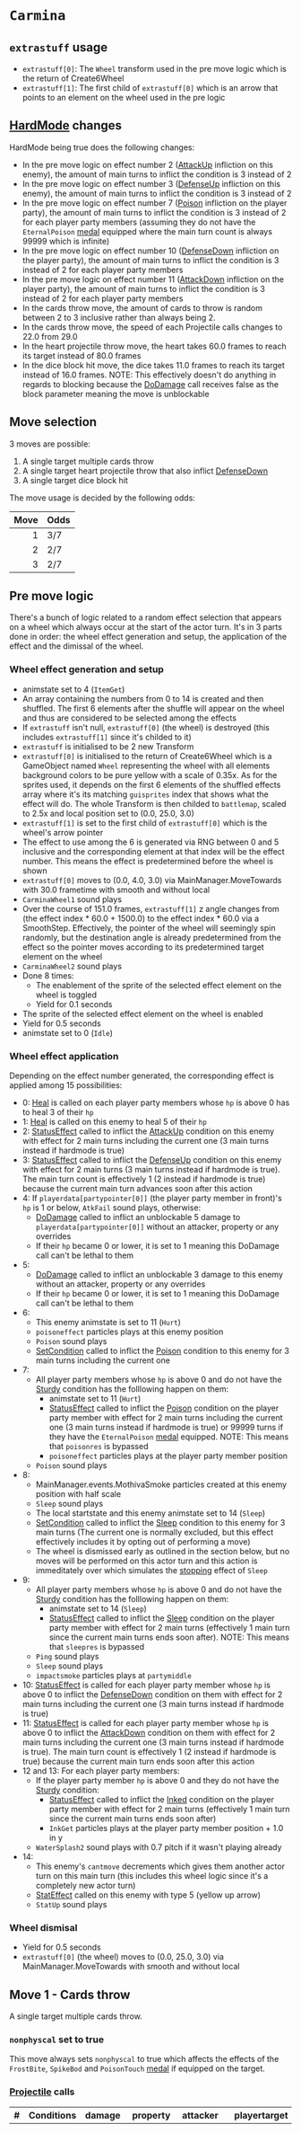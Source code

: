 # `Carmina`

## `extrastuff` usage

- `extrastuff[0]`: The `Wheel` transform used in the pre move logic which is the return of Create6Wheel
- `extrastuff[1]`: The first child of `extrastuff[0]` which is an arrow that points to an element on the wheel used in the pre logic

## [HardMode](../../Damage%20pipeline/HardMode.md) changes
HardMode being true does the following changes:

- In the pre move logic on effect number 2 ([AttackUp](../../Actors%20states/BattleCondition/AttackUp.md) infliction on this enemy), the amount of main turns to inflict the condition is 3 instead of 2
- In the pre move logic on effect number 3 ([DefenseUp](../../Actors%20states/BattleCondition/DefenseUp.md) infliction on this enemy), the amount of main turns to inflict the condition is 3 instead of 2
- In the pre move logic on effect number 7 ([Poison](../../Actors%20states/BattleCondition/Poison.md) infliction on the player party), the amount of main turns to inflict the condition is 3 instead of 2 for each player party members (assuming they do not have the `EternalPoison` [medal](../../../Enums%20and%20IDs/Medal.md) equipped where the main turn count is always 99999 which is infinite)
- In the pre move logic on effect number 10 ([DefenseDown](../../Actors%20states/BattleCondition/DefenseDown.md) infliction on the player party), the amount of main turns to inflict the condition is 3 instead of 2 for each player party members
- In the pre move logic on effect number 11 ([AttackDown](../../Actors%20states/BattleCondition/AttackDown.md) infliction on the player party), the amount of main turns to inflict the condition is 3 instead of 2 for each player party members
- In the cards throw move, the amount of cards to throw is random between 2 to 3 inclusive rather than always being 2.
- In the cards throw move, the speed of each Projectile calls changes to 22.0 from 29.0
- In the heart projectile throw move, the heart takes 60.0 frames to reach its target instead of 80.0 frames
- In the dice block hit move, the dice takes 11.0 frames to reach its target instead of 16.0 frames. NOTE: This effectively doesn't do anything in regards to blocking because the [DoDamage](../../Damage%20pipeline/DoDamage.md) call receives false as the block parameter meaning the move is unblockable

## Move selection
3 moves are possible:

1. A single target multiple cards throw
2. A single target heart projectile throw that also inflict [DefenseDown](../../Actors%20states/BattleCondition/DefenseDown.md)
3. A single target dice block hit

The move usage is decided by the following odds:

|Move|Odds|
|---:|----|
|1|3/7|
|2|2/7|
|3|2/7|

## Pre move logic
There's a bunch of logic related to a random effect selection that appears on a wheel which always occur at the start of the actor turn. It's in 3 parts done in order: the wheel effect generation and setup, the application of the effect and the dimissal of the wheel.

### Wheel effect generation and setup

- animstate set to 4 (`ItemGet`)
- An array containing the numbers from 0 to 14 is created and then shuffled. The first 6 elements after the shuffle will appear on the wheel and thus are considered to be selected among the effects
- If `extrastuff` isn't null, `extrastuff[0]` (the wheel) is destroyed (this includes `extrastuff[1]` since it's childed to it)
- `extrastuff` is initialised to be 2 new Transform
- `extrastuff[0]` is initialised to the return of Create6Wheel which is a GameObject named `Wheel` representing the wheel with all elements background colors to be pure yellow with a scale of 0.35x. As for the sprites used, it depends on the first 6 elements of the shuffled effects array where it's its matching `guisprites` index that shows what the effect will do. The whole Transform is then childed to `battlemap`, scaled to 2.5x and local position set to (0.0, 25.0, 3.0)
- `extrastuff[1]` is set to the first child of `extrastuff[0]` which is the wheel's arrow pointer
- The effect to use among the 6 is generated via RNG between 0 and 5 inclusive and the corresponding element at that index will be the effect number. This means the effect is predetermined before the wheel is shown
- `extrastuff[0]` moves to (0.0, 4.0, 3.0) via MainManager.MoveTowards with 30.0 frametime with smooth and without local
- `CarminaWheel1` sound plays
- Over the course of 151.0 frames, `extrastuff[1]` z angle changes from (the effect index * 60.0 + 1500.0) to the effect index * 60.0 via a SmoothStep. Effectively, the pointer of the wheel will seemingly spin randomly, but the destination angle is already predetermined from the effect so the pointer moves according to its predetermined target element on the wheel
- `CarminaWheel2` sound plays
- Done 8 times:
    - The enablement of the sprite of the selected effect element on the wheel is toggled
    - Yield for 0.1 seconds
- The sprite of the selected effect element on the wheel is enabled
- Yield for 0.5 seconds
- animstate set to 0 (`Idle`)

### Wheel effect application
Depending on the effect number generated, the corresponding effect is applied among 15 possibilities:

- 0: [Heal](../../Actors%20states/Heal.md) is called on each player party members whose `hp` is above 0 has to heal 3 of their `hp`
- 1: [Heal](../../Actors%20states/Heal.md) is called on this enemy to heal 5 of their `hp`
- 2: [StatusEffect](../../Actors%20states/Conditions%20methods/StatusEffect.md) called to inflict the [AttackUp](../../Actors%20states/BattleCondition/AttackUp.md) condition on this enemy with effect for 2 main turns including the current one (3 main turns instead if hardmode is true)
- 3: [StatusEffect](../../Actors%20states/Conditions%20methods/StatusEffect.md) called to inflict the [DefenseUp](../../Actors%20states/BattleCondition/DefenseUp.md) condition on this enemy with effect for 2 main turns (3 main turns instead if hardmode is true). The main turn count is effectively 1 (2 instead if hardmode is true) because the current main turn advances soon after this action
- 4: If `playerdata[partypointer[0]]` (the player party member in front)'s `hp` is 1 or below, `AtkFail` sound plays, otherwise:
    - [DoDamage](../../Damage%20pipeline/DoDamage.md) called to inflict an unblockable 5 damage to `playerdata[partypointer[0]]` without an attacker, property or any overrides
    - If their `hp` became 0 or lower, it is set to 1 meaning this DoDamage call can't be lethal to them
- 5:
    - [DoDamage](../../Damage%20pipeline/DoDamage.md) called to inflict an unblockable 3 damage to this enemy without an attacker, property or any overrides
    - If their `hp` became 0 or lower, it is set to 1 meaning this DoDamage call can't be lethal to them
- 6:
    - This enemy animstate is set to 11 (`Hurt`)
    - `poisoneffect` particles plays at this enemy position
    - `Poison` sound plays
    - [SetCondition](../../Actors%20states/Conditions%20methods/SetCondition.md) called to inflict the [Poison](../../Actors%20states/BattleCondition/Poison.md) condition to this enemy for 3 main turns including the current one
- 7: 
    - All player party members whose `hp` is above 0 and do not have the [Sturdy](../../Actors%20states/BattleCondition/Sturdy.md) condition has the folllowing happen on them:
        - animstate set to 11 (`Hurt`)
        - [StatusEffect](../../Actors%20states/Conditions%20methods/StatusEffect.md) called to inflict the [Poison](../../Actors%20states/BattleCondition/Poison.md) condition on the player party member with effect for 2 main turns including the current one (3 main turns instead if hardmode is true) or 99999 turns if they have the `EternalPoison` [medal](../../../Enums%20and%20IDs/Medal.md) equipped. NOTE: This means that `poisonres` is bypassed
        - `poisoneffect` particles plays at the player party member position
    - `Poison` sound plays
- 8:
    - MainManager.events.MothivaSmoke particles created at this enemy position with half scale
    - `Sleep` sound plays
    - The local startstate and this enemy animstate set to 14 (`Sleep`)
    - [SetCondition](../../Actors%20states/Conditions%20methods/SetCondition.md) called to inflict the [Sleep](../../Actors%20states/BattleCondition/Sleep.md) condition to this enemy for 3 main turns (The current one is normally excluded, but this effect effectively includes it by opting out of performing a move)
    - The wheel is dismissed early as outlined in the section below, but no moves will be performed on this actor turn and this action is immeditately over which simulates the [stopping](../../Actors%20states/IsStopped.md) effect of `Sleep`
- 9: 
    - All player party members whose `hp` is above 0 and do not have the [Sturdy](../../Actors%20states/BattleCondition/Sturdy.md) condition has the folllowing happen on them:
        - animstate set to 14 (`Sleep`)
        - [StatusEffect](../../Actors%20states/Conditions%20methods/StatusEffect.md) called to inflict the [Sleep](../../Actors%20states/BattleCondition/Sleep.md) condition on the player party member with effect for 2 main turns (effectively 1 main turn since the current main turns ends soon after). NOTE: This means that `sleepres` is bypassed
    - `Ping` sound plays
    - `Sleep` sound plays
    - `impactsmoke` particles plays at `partymiddle`
- 10: [StatusEffect](../../Actors%20states/Conditions%20methods/StatusEffect.md) is called for each player party member whose `hp` is above 0 to inflict the [DefenseDown](../../Actors%20states/BattleCondition/DefenseDown.md) condition on them with effect for 2 main turns including the current one (3 main turns instead if hardmode is true)
- 11: [StatusEffect](../../Actors%20states/Conditions%20methods/StatusEffect.md) is called for each player party member whose `hp` is above 0 to inflict the [AttackDown](../../Actors%20states/BattleCondition/AttackDown.md) condition on them with effect for 2 main turns including the current one (3 main turns instead if hardmode is true). The main turn count is effectively 1 (2 instead if hardmode is true) because the current main turn ends soon after this action
- 12 and 13: For each player party members:
    - If the player party member `hp` is above 0 and they do not have the [Sturdy](../../Actors%20states/BattleCondition/Sturdy.md) condition:
        - [StatusEffect](../../Actors%20states/Conditions%20methods/StatusEffect.md) called to inflict the [Inked](../../Actors%20states/BattleCondition/Inked.md) condition on the player party member with effect for 2 main turns (effectively 1 main turn since the current main turns ends soon after)
        - `InkGet` particles plays at the player party member position + 1.0 in y
    - `WaterSplash2` sound plays with 0.7 pitch if it wasn't playing already
- 14:
    - This enemy's `cantmove` decrements which gives them another actor turn on this main turn (this includes this wheel logic since it's a completely new actor turn)
    - [StatEffect](../../Visual%20rendering/StatEffect.md) called on this enemy with type 5 (yellow up arrow)
    - `StatUp` sound plays

### Wheel dismisal

- Yield for 0.5 seconds
- `extrastuff[0]` (the wheel) moves to (0.0, 25.0, 3.0) via MainManager.MoveTowards with smooth and without local

## Move 1 - Cards throw
A single target multiple cards throw.

### `nonphyscal` set to true
This move always sets `nonphyscal` to true which affects the effects of the `FrostBite`, `SpikeBod` and `PoisonTouch` [medal](../Enums%20and%20IDs/Medal.md) if equipped on the target.

### [Projectile](../../Damage%20pipeline/Projectile.md) calls

|#|Conditions|damage|property|attacker|playertarget|obj|speed|height|extraargs|destroyparticle|audioonhit|audiomoving|spin|nosound|
|-:|---------|------|--------|--------|-----------|---|-----|------|---------|--------------|----------|-----------|----|------|
|1|Always happen 2 times (random between 2 to 3 times instead if hardmode is true)|3|Random among the following:<ul><li>null</li><li>[Sleep](../../Damage%20pipeline/AttackProperty.md)</li><li>[Poison](../../Damage%20pipeline/AttackProperty.md)</li></ul>|This enemy|`playertargetID` after [GetSingleTarger](../../Actors%20states/Targetting/GetRandomAvaliablePlayer.md#getsingletarget) (target is the same for all calls)|A new sprite object rooted with a SpriteRenderer using a `guisprite` sprite whose index depends on the property sent (90 for null which is a regular spy card, 116 for `Sleep` which is a mini boss spy card and 117 for `Poison` which is a boss spy card) positioned at this enemy + (-1.0, 1.5, -0.1) with a ShadowLite that is SetUp with 0.3 opacity and 0.5 size scaled at 0.2x and 90.0 z angle|29 (22 instead if hardmode is true)|0.0|null|null|null|null|(0.0, 0.0, -30.0)|false|

### Logic sequence

- [GetSingleTarget](../../Actors%20states/Targetting/GetRandomAvaliablePlayer.md#getsingletarget) called
- Camera moves to look at the midpoint between this enemy and `playertargetentity`
- A new SpriteRenderer is created to hold the cards projectile with the amount to throw which is 2 (random between 2 and 3 instead if hardmode is true)
- For each card to throw:
    - animstate set to 102
    - Yield for 0.25 seconds
    - Yield for 0.1 seconds
    - The property of the attack is determined and it's random among null, `Sleep` and `Poison`
    - `Toss` sound plays
    - The card element is set to a new sprite object rooted with a SpriteRenderer using a `guisprite` sprite whose index depends on the property sent (90 for null which is a regular spy card, 116 for `Sleep` which is a mini boss spy card and 117 for `Poison` which is a boss spy card) positioned at this enemy + (-1.0, 1.5, -0.1) with a ShadowLite that is SetUp with 0.3 opacity and 0.5 size scaled at 0.2x and 90.0 z angle
    - Projectile 1 call happens
    - animstate set to 103
    - Yield for 0.33 seconds
- Yield all frames until all the card elements in the array are null (meaning all Projectile calls completed)

## Move 2 - Heart projectile throw
A single target heart projectile throw that also inflict [DefenseDown](../../Actors%20states/BattleCondition/DefenseDown.md).

### `nonphyscal` set to true
This move always sets `nonphyscal` to true which affects the effects of the `FrostBite`, `SpikeBod` and `PoisonTouch` [medal](../Enums%20and%20IDs/Medal.md) if equipped on the target.

### [DoDamage](../../Damage%20pipeline/DoDamage.md) calls

|#|Conditions|attacker|target|damageammount|property|overrides|block|
|-:|---|---|---|---|---|---|---|
|1|Always happen|This enemy|`playertargetID` after [GetSingleTarget](../../Actors%20states/Targetting/GetRandomAvaliablePlayer.md#getsingletarget)|3|[Numb](../../Actors%20states/BattleCondition/Numb.md)|null|`commandsuccess`|

### Logic sequence

- [GetSingleTarget](../../Actors%20states/Targetting/GetRandomAvaliablePlayer.md#getsingletarget) called
- Camera moves to look near this enemy
- animstate set to 104
- Yield for 0.25 seconds
- Yield for 0.1 seconds
- `Kiss` sound plays
- `Lazer3` sound plays
- A new sprite object is created rooted using the `Sprites/Particles/plainheart` sprite positioned offscreen at 999.0 in y with a color of E57F8C (light red) with a scale of 0.65x and a ShadowLite SetUp with 0.3 opacity and 0.6 size
- Yield for 0.3 seconds
- Camera moves to look near `playertargetentity`
- Over the course of 80.0 frames (60.0 frames instead if hardmode is true), the `Sprites/Particles/plainheart` moves from this enemy position + (-1.0, 1.85, -0.1) to `playertargetentity` position + (0.0, 1.0, -0.1) via a lerp. Before each frame yield, the z angle is set to Sin(Time.time * 3.0) * 10.0
- Camera moves to look near the rooted MainCam object
- `Sprites/Particles/plainheart` gets destroyed
- DoDamage 1 call happens
- `StatDown` sound plays
- [StatEffect](../../Visual%20rendering/StatEffect.md) called on `playertargetentity` with type 3 (blue down arrow)
- [SetCondition](../../Actors%20states/Conditions%20methods/SetCondition.md) called on `playertargetentity` to inflict [DefenseDown](../../Actors%20states/BattleCondition/DefenseDown.md) for 3 main turns (2 main turns instead if `commandsuccess` is true which means the player blocked ignoring FRAMEONE). Effectively, it's 2 or 1 main turns since the current main turns ends soon after
- Yield for 0.5 seconds

## Move 3 - Dice block hit
A single target dice block hit.

### `nonphyscal` set to true
This move always sets `nonphyscal` to true which affects the effects of the `FrostBite`, `SpikeBod` and `PoisonTouch` [medal](../Enums%20and%20IDs/Medal.md) if equipped on the target.

### [DoDamage](../../Damage%20pipeline/DoDamage.md) calls

|#|Conditions|attacker|target|damageammount|property|overrides|block|
|-:|---|---|---|---|---|---|---|
|1|Always happen|null|`playerdata[playertargetID]` after [GetSingleTarger](../../Actors%20states/Targetting/GetRandomAvaliablePlayer.md#getsingletarget)|Random between 1 and 6 inclusive|[NoExceptions](../../Damage%20pipeline/AttackProperty.md)|null|false|

### Logic sequence

- [GetSingleTarget](../../Actors%20states/Targetting/GetRandomAvaliablePlayer.md#getsingletarget) called
- animstate set to 105
- A random number is generated between 0 and 5 inclusive which will be the number shown of the dice block and the damageammount is obtained by adding 1 to this number
- A `Prefabs/Objects/carminadice` is created rooted positioned at `playertargetentity` position + (0.0, 3.5, 0.0) with random angles between (-360.0, -360.0, -360.0) and (360.0, 360.0, 360.0)
- Camera moves to look near `playerdata[playertargetID]`
- DeathSmoke particles plats at the `Prefabs/Objects/carminadice` position
- `CarminaDice1` sound plays
- Over the course of 101.0 frames, the angles of `Prefabs/Objects/carminadice` changes from its current angles * 5.0 to one of 6 randomly chosen hardcoded values such that the number shown to the camera matches the number generated earlier + 1 via a SmoothLerp. The scale also changes from 0.25x to 0.75x via a lerp
- `Prefabs/Objects/carminadice` moves +1.0 in y via a MainManager.MoveTowards with a frametime of 15.0 with smooth and without local
- Yield for 0.25 seconds
- The MainManager.MoveTowards call is stopped
- animstate set to 106
- `CarminaDice2` sound plays
- Over the course of 16.0 frames (11.0 instead if hardmode is true), `Prefabs/Objects/carminadice` moves to `playertargetentity` position + 0.65 in y via a lerp
- `explosionsmall` particles plays at the `Prefabs/Objects/carminadice` position
- `Prefabs/Objects/carminadice` gets destroyed
- ShakeScreen called with 0.1 ammount, 0.65 time with dontreset
- DoDamage 1 call happens
- Yield for 0.5 seconds
